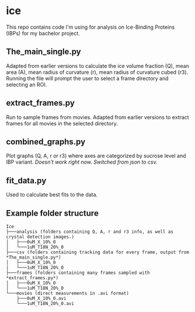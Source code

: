 # ice
This repo contains code I'm using for analysis on Ice-Binding Proteins (IBPs) for my bachelor project.

## The_main_single.py
Adapted from earlier versions to calculate the ice volume fraction (Q), mean area (A), mean radius of curvature (r), mean radius of curvature cubed (r3). Running the file will prompt the user to select a frame directory and selecting an ROI.

## extract_frames.py
Run to sample frames from movies. Adapted from earlier versions to extract frames for all movies in the selected directory.

## combined_graphs.py
Plot graphs (Q, A, r or r3) where axes are categorized by sucrose level and IBP variant. *Doesn't work right now. Switched from json to csv.*

## fit_data.py
Used to calculate best fits to the data.

## Example folder structure
```
Ice
├───analysis (folders containing Q, A, r and r3 info, as well as crystal detection images.)
│   ├───0uM_X_10%_0
│   └───1uM_T18N_20%_0
├───csv (folders containing tracking data for every frame, output from *The_main_single.py*)
│   ├───0uM_X_10%_0
|   └───1uM_T18N_20%_0
├───frames (folders containing many frames sampled with *extract_frames.py*)
│   ├───0uM_X_10%_0
│   └───1uM_T18N_20%_0
└───movies (direct measurements in .avi format)
    ├───0uM_X_10%_0.avi
    └───1uM_T18N_20%_0.avi
```
